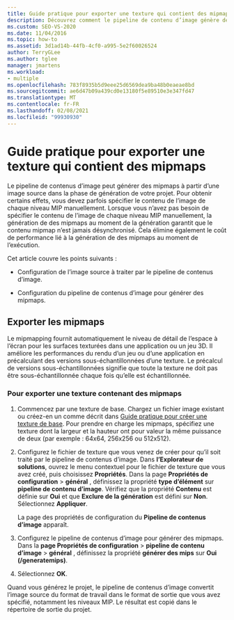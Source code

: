 ```yaml
---
title: Guide pratique pour exporter une texture qui contient des mipmaps
description: Découvrez comment le pipeline de contenu d’image génère des des mipmaps à partir d’une image source dans le cadre de la génération de votre projet, ce qui garantit que les des mipmaps ne sont jamais désynchronisés.
ms.custom: SEO-VS-2020
ms.date: 11/04/2016
ms.topic: how-to
ms.assetid: 3d1ad14b-44fb-4cf0-a995-5e2f60026524
author: TerryGLee
ms.author: tglee
manager: jmartens
ms.workload:
- multiple
ms.openlocfilehash: 783f8935b5d9eee25d6569dea9ba48b0eaeae8bd
ms.sourcegitcommit: ae6d47b09a439cd0e13180f5e89510e3e347fd47
ms.translationtype: MT
ms.contentlocale: fr-FR
ms.lasthandoff: 02/08/2021
ms.locfileid: "99930930"
---
```

# <a name="how-to-export-a-texture-that-contains-mipmaps"></a>Guide pratique pour exporter une texture qui contient des mipmaps

Le pipeline de contenus d’image peut générer des mipmaps à partir d’une image source dans la phase de génération de votre projet. Pour obtenir certains effets, vous devez parfois spécifier le contenu de l’image de chaque niveau MIP manuellement. Lorsque vous n’avez pas besoin de spécifier le contenu de l’image de chaque niveau MIP manuellement, la génération de des mipmaps au moment de la génération garantit que le contenu mipmap n’est jamais désynchronisé. Cela élimine également le coût de performance lié à la génération de des mipmaps au moment de l’exécution.

Cet article couvre les points suivants :

- Configuration de l’image source à traiter par le pipeline de contenus d’image.

- Configuration du pipeline de contenus d’image pour générer des mipmaps.

## <a name="export-mipmaps"></a>Exporter les mipmaps

Le mipmapping fournit automatiquement le niveau de détail de l’espace à l’écran pour les surfaces texturées dans une application ou un jeu 3D. Il améliore les performances du rendu d’un jeu ou d’une application en précalculant des versions sous-échantillonnées d’une texture. Le précalcul de versions sous-échantillonnées signifie que toute la texture ne doit pas être sous-échantillonnée chaque fois qu’elle est échantillonnée.

### <a name="to-export-a-texture-that-has-mipmaps"></a>Pour exporter une texture contenant des mipmaps

1. Commencez par une texture de base. Chargez un fichier image existant ou créez-en un comme décrit dans [Guide pratique pour créer une texture de base](../designers/how-to-create-a-basic-texture.md). Pour prendre en charge les mipmaps, spécifiez une texture dont la largeur et la hauteur ont pour valeur la même puissance de deux (par exemple : 64x64, 256x256 ou 512x512).

2. Configurez le fichier de texture que vous venez de créer pour qu’il soit traité par le pipeline de contenus d’image. Dans **l’Explorateur de solutions**, ouvrez le menu contextuel pour le fichier de texture que vous avez créé, puis choisissez **Propriétés**. Dans la page **Propriétés de configuration**  >  **général** , définissez la propriété **type d’élément** sur **pipeline de contenu d’image**. Vérifiez que la propriété **Contenu** est définie sur **Oui** et que **Exclure de la génération** est défini sur **Non**. Sélectionnez **Appliquer**.

   La page des propriétés de configuration du **Pipeline de contenus d’image** apparaît.

3. Configurez le pipeline de contenus d’image pour générer des mipmaps. Dans la **page Propriétés de configuration**  >  **pipeline de contenu d’image**  >  **général** , définissez la propriété **générer des mips** sur **Oui (/generatemips)**.

4. Sélectionnez **OK**.

Quand vous générez le projet, le pipeline de contenus d’image convertit l’image source du format de travail dans le format de sortie que vous avez spécifié, notamment les niveaux MIP. Le résultat est copié dans le répertoire de sortie du projet.

